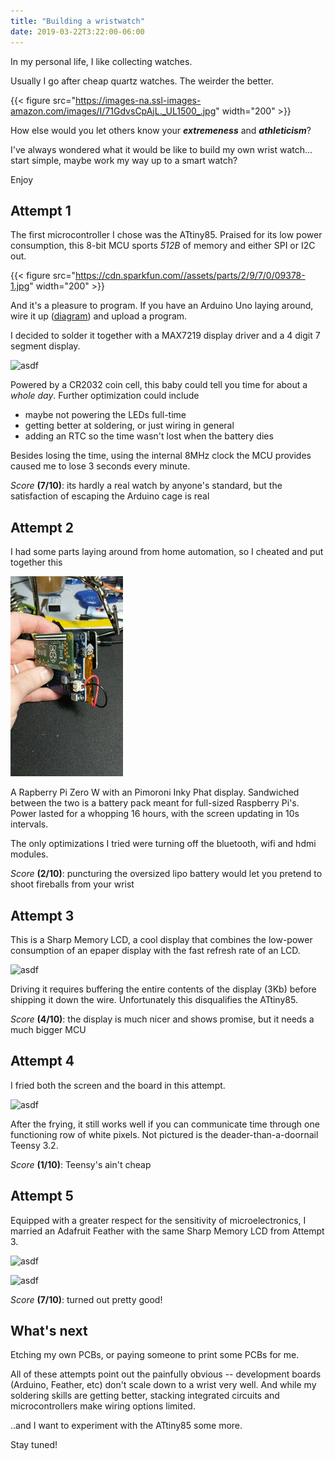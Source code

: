 ```yaml
---
title: "Building a wristwatch"
date: 2019-03-22T3:22:00-06:00
---
```


In my personal life, I like collecting watches.

Usually I go after cheap quartz watches. The weirder the better.

{{< figure src="https://images-na.ssl-images-amazon.com/images/I/71GdvsCpAjL._UL1500_.jpg" width="200" >}}

How else would you let others know your ***extremeness*** and ***athleticism***?

I've always wondered what it would be like to build my own wrist watch... start simple, maybe work my way up to a smart watch?

Enjoy

## Attempt 1

The first microcontroller I chose was the ATtiny85. Praised for its low power consumption, this 8-bit MCU sports *512B* of memory and either SPI or I2C out.

{{< figure src="https://cdn.sparkfun.com//assets/parts/2/9/7/0/09378-1.jpg" width="200" >}}

And it's a pleasure to program. If you have an Arduino Uno laying around, wire it up ([diagram](https://www.hackster.io/arjun/programming-attiny85-with-arduino-uno-afb829)) and upload a program.

I decided to solder it together with a MAX7219 display driver and a 4 digit 7 segment display.

![asdf](/images/baw-1.gif)

Powered by a CR2032 coin cell, this baby could tell you time for about a _whole day_. Further optimization could include

* maybe not powering the LEDs full-time
* getting better at soldering, or just wiring in general
* adding an RTC so the time wasn't lost when the battery dies

Besides losing the time, using the internal 8MHz clock the MCU provides caused me to lose 3 seconds every minute.

_Score_ **(7/10)**: its hardly a real watch by anyone's standard, but the satisfaction of escaping the Arduino cage is real

## Attempt 2

I had some parts laying around from home automation, so I cheated and put together this

![asdf](/images/baw-2.gif)

A Rapberry Pi Zero W with an Pimoroni Inky Phat display. Sandwiched between the two is a battery pack meant for full-sized Raspberry Pi's. Power lasted for a whopping 16 hours, with the screen updating in 10s intervals.

The only optimizations I tried were turning off the bluetooth, wifi and hdmi modules.

_Score_ **(2/10)**: puncturing the oversized lipo battery would let you pretend to shoot fireballs from your wrist

## Attempt 3

This is a Sharp Memory LCD, a cool display that combines the low-power consumption of an epaper display with the fast refresh rate of an LCD.

![asdf](/images/baw-3.gif)

Driving it requires buffering the entire contents of the display (3Kb) before shipping it down the wire. Unfortunately this disqualifies the ATtiny85.

 _Score_ **(4/10)**: the display is much nicer and shows promise, but it needs a much bigger MCU

## Attempt 4

I fried both the screen and the board in this attempt.

![asdf](/images/baw-4.gif)

After the frying, it still works well if you can communicate time through one functioning row of white pixels. Not pictured is the deader-than-a-doornail Teensy 3.2.

_Score_ **(1/10)**: Teensy's ain't cheap

## Attempt 5

Equipped with a greater respect for the sensitivity of microelectronics, I married an Adafruit Feather with the same Sharp Memory LCD from Attempt 3.

![asdf](/images/baw-5.gif)

![asdf](/images/baw-6.gif)

_Score_ **(7/10)**: turned out pretty good!

## What's next

Etching my own PCBs, or paying someone to print some PCBs for me.

All of these attempts point out the painfully obvious -- development boards (Arduino, Feather, etc) don't scale down to a wrist very well. And while my soldering skills are getting better, stacking integrated circuits and microcontrollers make wiring options limited.

..and I want to experiment with the ATtiny85 some more.

Stay tuned!
